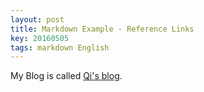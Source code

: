 ```yaml
---
layout: post
title: Markdown Example - Reference Links
key: 20160505
tags: markdown English
---
```


My Blog is called [Qi's blog][BLOG].

[BLOG]: https://tianqi.name/blog "Qi's blog"